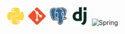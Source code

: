 <div>
  <img src="https://github.com/devicons/devicon/blob/master/icons/python/python-plain.svg" title="Spring" alt="Spring" width="40" height="40"/>&nbsp;
  <img src="https://github.com/devicons/devicon/blob/master/icons/git/git-original.svg" title="Spring" alt="Spring" width="40" height="40"/>&nbsp;
  <img src="https://github.com/devicons/devicon/blob/master/icons/postgresql/postgresql-original.svg" title="Spring" alt="Spring" width="40" height="40"/>&nbsp;
  <img src="https://github.com/devicons/devicon/blob/master/icons/django/django-plain.svg" title="Spring" alt="Spring" width="40" height="40"/>&nbsp;
  <img src="https://docs.aiogram.dev/en/latest/_static/logo.png" itle="Spring" alt="Spring" width="40" height="40"/>&nbsp;
</div>
